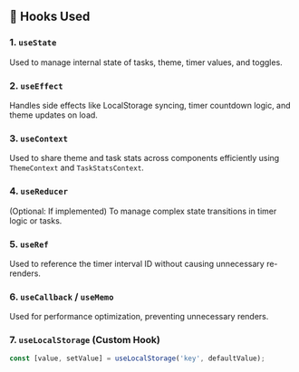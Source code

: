 ## 🧠 Hooks Used

### 1. `useState`  
Used to manage internal state of tasks, theme, timer values, and toggles.

### 2. `useEffect`  
Handles side effects like LocalStorage syncing, timer countdown logic, and theme updates on load.

### 3. `useContext`  
Used to share theme and task stats across components efficiently using `ThemeContext` and `TaskStatsContext`.

### 4. `useReducer`  
(Optional: If implemented) To manage complex state transitions in timer logic or tasks.

### 5. `useRef`  
Used to reference the timer interval ID without causing unnecessary re-renders.

### 6. `useCallback` / `useMemo`  
Used for performance optimization, preventing unnecessary renders.

### 7. `useLocalStorage` (Custom Hook)  
```js
const [value, setValue] = useLocalStorage('key', defaultValue);
